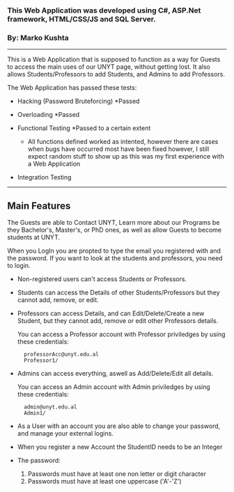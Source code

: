 ### This Web Application was developed using C#, ASP.Net framework, HTML/CSS/JS and SQL Server.

### By: Marko Kushta
---
This is a Web Application that is supposed to function as a way for Guests to access the main uses of our UNYT page, without getting lost. 
It also allows Students/Professors to add Students, and Admins to add Professors.

The Web Application has passed these tests:

- Hacking (Password Bruteforcing) *Passed
- Overloading *Passed
- Functional Testing *Passed to a certain extent

	- All functions defined worked as intented, however there are cases when bugs have occurred
		  most have been fixed however, I still expect random stuff to show up as this was my first experience 
          with a Web Application

- Integration Testing 
---
## Main Features

The Guests are able to Contact UNYT, Learn more about our Programs be they Bachelor's, Master's, or PhD ones, as well as allow Guests to become students at UNYT.

When you LogIn you are propted to type the email you registered with and the password.
If you want to look at the students and professors, you need to login.



- Non-registered users can't access Students or Professors.
- Students can access the Details of other Students/Professors but they cannot add, remove, or edit.

- Professors can access Details, and can Edit/Delete/Create a new Student, but they cannot add, remove or edit other Professors details.

	You can access a Professor account with Professor priviledges by using these credentials:

		professorAcc@unyt.edu.al
		Professor1/

- Admins can access everything, aswell as Add/Delete/Edit all details.

	You can access an Admin account with Admin priviledges by using these credentials:

		admin@unyt.edu.al
		Admin1/

- As a User with an account you are also able to change your password, and manage your external logins.
- When you register a new Account the StudentID needs to be an Integer
- The password:

	1. Passwords must have at least one non letter or digit character
	2. Passwords must have at least one uppercase ('A'-'Z')
